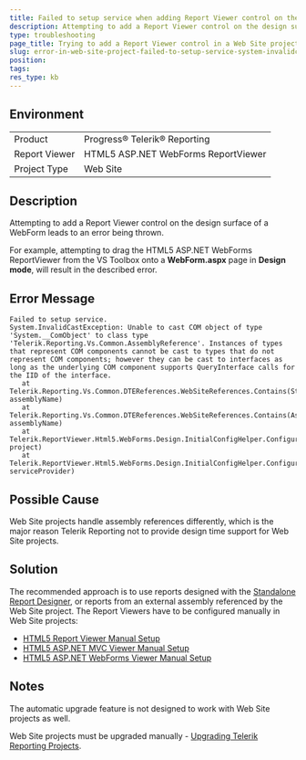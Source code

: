 ```yaml
---
title: Failed to setup service when adding Report Viewer control on the page.
description: Attempting to add a Report Viewer control on the design surface of a WebForm leads to an error being thrown.
type: troubleshooting
page_title: Trying to add a Report Viewer control in a Web Site projects leads to InvalidCastException error.
slug: error-in-web-site-project-failed-to-setup-service-system-invalidcastexception
position: 
tags: 
res_type: kb
---
```


## Environment

<table>
	<tbody>
		<tr>
			<td>Product</td>
			<td>Progress® Telerik® Reporting</td>
		</tr>
		<tr>
			<td>Report Viewer</td>
			<td>HTML5 ASP.NET WebForms ReportViewer</td>
		</tr>
        <tr>
			<td>Project Type</td>
			<td>Web Site</td>
		</tr>
	</tbody>
</table>

## Description

Attempting to add a Report Viewer control on the design surface of a WebForm leads to an error being thrown.

For example, attempting to drag the HTML5 ASP.NET WebForms ReportViewer from the VS Toolbox onto a **WebForm.aspx** page in **Design mode**, will result in the described error.

## Error Message

```
Failed to setup service.
System.InvalidCastException: Unable to cast COM object of type 'System.__ComObject' to class type 'Telerik.Reporting.Vs.Common.AssemblyReference'. Instances of types that represent COM components cannot be cast to types that do not represent COM components; however they can be cast to interfaces as long as the underlying COM component supports QueryInterface calls for the IID of the interface.
   at Telerik.Reporting.Vs.Common.DTEReferences.WebSiteReferences.Contains(String assemblyName)
   at Telerik.Reporting.Vs.Common.DTEReferences.WebSiteReferences.Contains(AssemblyName assemblyName)
   at Telerik.ReportViewer.Html5.WebForms.Design.InitialConfigHelper.ConfigureReferences(DTEProject project)
   at Telerik.ReportViewer.Html5.WebForms.Design.InitialConfigHelper.ConfigureFirstTime(IServiceProvider serviceProvider)
```

## Possible Cause

Web Site projects handle assembly references differently, which is the major reason Telerik Reporting not to provide design time support for Web Site projects.

## Solution

The recommended approach is to use reports designed with the [Standalone Report Designer](../standalone-report-designer), or reports from an external assembly referenced by the Web Site project. The Report Viewers have to be configured manually in Web Site projects:

- [HTML5 Report Viewer Manual Setup](../html5-report-viewer-embedding)
- [HTML5 ASP.NET MVC Viewer Manual Setup](../html5-mvc-report-viewer-embedding)
- [HTML5 ASP.NET WebForms Viewer Manual Setup](../html5-webforms-report-viewer-manual-setup)

## Notes

The automatic upgrade feature is not designed to work with Web Site projects as well. 

Web Site projects must be upgraded manually - [Upgrading Telerik Reporting Projects](../installation-upgrading-newer-version).
